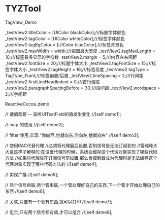 # TYZTool

TagView_Demo

_testView2.titleColor = [UIColor blackColor];///标题字体颜色
_testView2.tagColor = [UIColor whiteColor];///标签字体颜色
_testView2.tagBgColor = [UIColor blueColor];///标签背景色
_testView2.maxWidth = width;///视图最大宽度
_testView2.tagMaxLength = 10;///标签最多显示的字符数
_testView2.margin = 5;///内容左右间距
_testView2.fontSize = 20;///标题字体大小
_testView2.tagFontSize = 15;///标签字体大小
_testView2.tagHeight = 16;///标签高度
_testView2.tagType = TagType_Frant;///标签前置/后置
_testView2.lineSpacing = 2;///行间距
_testView2.firstLineHeadIndent = 0;///首行缩进
_testView2.paragraphSpacingBefore = 30;///段间距
_testView2.wordspace = 2;///字间距



ReactiveCocoa_demo

// 键值观察 -- 监听UITextField的值发生变化
//[self demo1];

// map 的使用
//[self demo2];

// filter 使用,实现:"你向西,他就向东,你向左,他就向右"
//[self demo3];

// 使用RAC代替代理
//必须将代理最后设置,否则信号是无法订阅到的
//雷纯峰大大是这样子解释的:在设置代理的时候，系统会缓存这个代理对象实现了哪些代码方法
//如果将代理放在订阅信号前设置,那么当控制器成为代理时是无法缓存这个代理对象实现了哪些代码方法的
//[self demo4];

// 实现广播
//[self demo5];

// 两个信号串联,两个管串联,一个管处理好自己的东西,下一个管才开始处理自己的东西
//[self demo6];

// 关联,只要有一个管有东西,就可以打印
//[self demo7];

// 组合,只有两个信号都有值,才可以组合
//[self demo8];
